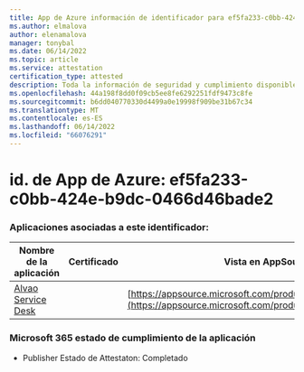 ```yaml
---
title: App de Azure información de identificador para ef5fa233-c0bb-424e-b9dc-0466d46bade2
ms.author: elmalova
author: elenamalova
manager: tonybal
ms.date: 06/14/2022
ms.topic: article
ms.service: attestation
certification_type: attested
description: Toda la información de seguridad y cumplimiento disponible para ef5fa233-c0bb-424e-b9dc-0466d46bade2.
ms.openlocfilehash: 44a198f8dd0f09cb5ee8fe6292251fdf9473c8fe
ms.sourcegitcommit: b6dd040770330d4499a0e19998f909be31b67c34
ms.translationtype: MT
ms.contentlocale: es-ES
ms.lasthandoff: 06/14/2022
ms.locfileid: "66076291"
---
```

# <a name="azure-app-id-ef5fa233-c0bb-424e-b9dc-0466d46bade2"></a>id. de App de Azure: ef5fa233-c0bb-424e-b9dc-0466d46bade2


### <a name="apps-associated-with-this-id"></a>Aplicaciones asociadas a este identificador:
| **Nombre de la aplicación** | **Certificado** | **Vista en AppSource** |
|--------------|---------------|-----------------------|
| [Alvao Service Desk](../forward/WA200002488.md) |  | [https://appsource.microsoft.com/product/office/WA200002488](https://appsource.microsoft.com/product/office/WA200002488) |

### <a name="microsoft-365-app-compliance-status"></a>Microsoft 365 estado de cumplimiento de la aplicación
- Publisher Estado de Attestaton: Completado

